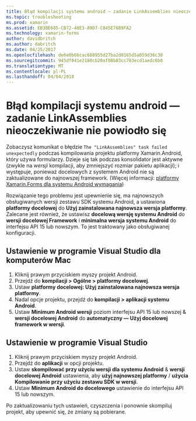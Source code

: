 ```yaml
---
title: Błąd kompilacji systemu android — zadanie LinkAssemblies nieoczekiwanie nie powiodło się
ms.topic: troubleshooting
ms.prod: xamarin
ms.assetid: EB3BE685-CB72-48E3-89D7-C845E76B9FA2
ms.technology: xamarin-forms
author: davidbritch
ms.author: dabritch
ms.date: 04/25/2017
ms.openlocfilehash: de6e0b66cac688955d27ba2d0165d5a059d36c38
ms.sourcegitcommit: 945df041e2180cb20af08b83cc703ecd1aedc6b0
ms.translationtype: MT
ms.contentlocale: pl-PL
ms.lasthandoff: 04/04/2018
---
```

# <a name="android-build-error--the-linkassemblies-task-failed-unexpectedly"></a>Błąd kompilacji systemu android — zadanie LinkAssemblies nieoczekiwanie nie powiodło się

Zobaczysz komunikat o błędzie `The "LinkAssemblies" task failed unexpectedly` podczas kompilowania projektu platformy Xamarin.Android, który używa formularzy. Dzieje się tak podczas konsolidator jest aktywne (zwykle na *wersji* kompilacji, aby zmniejszyć rozmiar pakietu aplikacji); i występuje, ponieważ docelowych z systemem Android nie są zaktualizowane do najnowszej framework. (Więcej informacji: [platformy Xamarin.Forms dla systemu Android wymagania](~/xamarin-forms/get-started/installation.md#android))

Rozwiązanie tego problemu jest upewnienie się, ma najnowszych obsługiwanych wersji zestawu SDK systemu Android, a ustawiona **platformy docelowej** do **Użyj zainstalowana najnowsza wersja platformy**. Zalecane jest również, że ustawisz **docelową wersję systemu Android** do **wersji docelowej Framework** i **minimalna wersja systemu Android** do interfejsu API 15 lub nowszym. To jest traktowany jako obsługiwanej konfiguracji.

## <a name="setting-in-visual-studio-for-mac"></a>Ustawienie w programie Visual Studio dla komputerów Mac

1.  Kliknij prawym przyciskiem myszy projekt Android.
2.  Przejdź do **kompilacji > Ogólne > platformy docelowej**.
3.  Ustaw **platformy docelowej: Użyj zainstalowana najnowsza wersja platformy**.
4.  Nadal opcje projektu, przejdź do **kompilacji > aplikacji systemu Android**.
5.  Ustaw **Minimum Android wersji** poziom interfejsu API 15 lub nowszej & **wersji docelowej Android** do **automatyczny — Użyj docelowej framework w wersji**.

## <a name="setting-in-visual-studio"></a>Ustawienie w programie Visual Studio

1.  Kliknij prawym przyciskiem myszy projekt Android.
2.  Przejdź do **aplikacji** w opcji projektu.
3.  Ustaw **skompilować przy użyciu wersji dla systemu Android** & **wersji docelowej Android** ustawienia, aby **użyj najnowszej platformy** / **użycia Kompilowanie przy użyciu zestawu SDK w wersji**.
4.  Ustaw **Minimum Android do docelowego** ustawienie do interfejsu API 15 lub nowszym.

Po zaktualizowaniu tych ustawień, czyszczenia i ponownie skompiluj projekt, aby upewnić się, że zmiany są pobierane.
